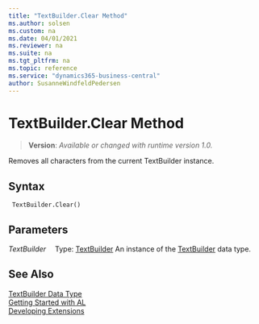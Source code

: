```yaml
---
title: "TextBuilder.Clear Method"
ms.author: solsen
ms.custom: na
ms.date: 04/01/2021
ms.reviewer: na
ms.suite: na
ms.tgt_pltfrm: na
ms.topic: reference
ms.service: "dynamics365-business-central"
author: SusanneWindfeldPedersen
---
```

[//]: # (START>DO_NOT_EDIT)
[//]: # (IMPORTANT:Do not edit any of the content between here and the END>DO_NOT_EDIT.)
[//]: # (Any modifications should be made in the .xml files in the ModernDev repo.)
# TextBuilder.Clear Method
> **Version**: _Available or changed with runtime version 1.0._

Removes all characters from the current TextBuilder instance.


## Syntax
```
 TextBuilder.Clear()
```

## Parameters
*TextBuilder*
&emsp;Type: [TextBuilder](textbuilder-data-type.md)
An instance of the [TextBuilder](textbuilder-data-type.md) data type.


[//]: # (IMPORTANT: END>DO_NOT_EDIT)
## See Also
[TextBuilder Data Type](textbuilder-data-type.md)  
[Getting Started with AL](../../devenv-get-started.md)  
[Developing Extensions](../../devenv-dev-overview.md)
